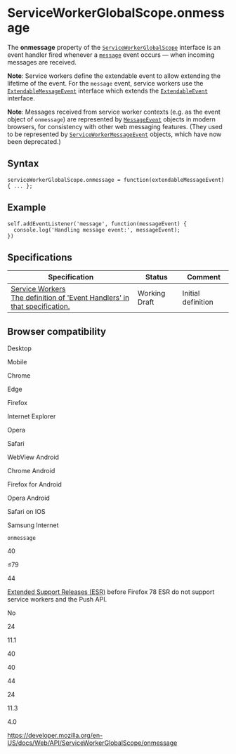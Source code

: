 ServiceWorkerGlobalScope.onmessage
==================================

The **onmessage** property of the [`ServiceWorkerGlobalScope`](../serviceworkerglobalscope) interface is an event handler fired whenever a [`message`](message_event) event occurs — when incoming messages are received.

**Note**: Service workers define the extendable event to allow extending the lifetime of the event. For the `message` event, service workers use the [`ExtendableMessageEvent`](../extendablemessageevent) interface which extends the [`ExtendableEvent`](../extendableevent) interface.

**Note**: Messages received from service worker contexts (e.g. as the event object of `onmessage`) are represented by [`MessageEvent`](../messageevent) objects in modern browsers, for consistency with other web messaging features. (They used to be represented by [`ServiceWorkerMessageEvent`](../serviceworkermessageevent) objects, which have now been deprecated.)

Syntax
------

    serviceWorkerGlobalScope.onmessage = function(extendableMessageEvent) { ... };

Example
-------

    self.addEventListener('message', function(messageEvent) {
      console.log('Handling message event:', messageEvent);
    })

Specifications
--------------

<table><thead><tr class="header"><th>Specification</th><th>Status</th><th>Comment</th></tr></thead><tbody><tr class="odd"><td><a href="https://w3c.github.io/ServiceWorker/#service-worker-global-scope-event-handlers">Service Workers<br />
<span class="small">The definition of 'Event Handlers' in that specification.</span></a></td><td><span class="spec-wd">Working Draft</span></td><td>Initial definition</td></tr></tbody></table>

Browser compatibility
---------------------

Desktop

Mobile

Chrome

Edge

Firefox

Internet Explorer

Opera

Safari

WebView Android

Chrome Android

Firefox for Android

Opera Android

Safari on IOS

Samsung Internet

`onmessage`

40

≤79

44

[Extended Support Releases (ESR)](https://www.mozilla.org/en-US/firefox/organizations/) before Firefox 78 ESR do not support service workers and the Push API.

No

24

11.1

40

40

44

24

11.3

4.0

<a href="https://developer.mozilla.org/en-US/docs/Web/API/ServiceWorkerGlobalScope/onmessage" class="_attribution-link">https://developer.mozilla.org/en-US/docs/Web/API/ServiceWorkerGlobalScope/onmessage</a>
